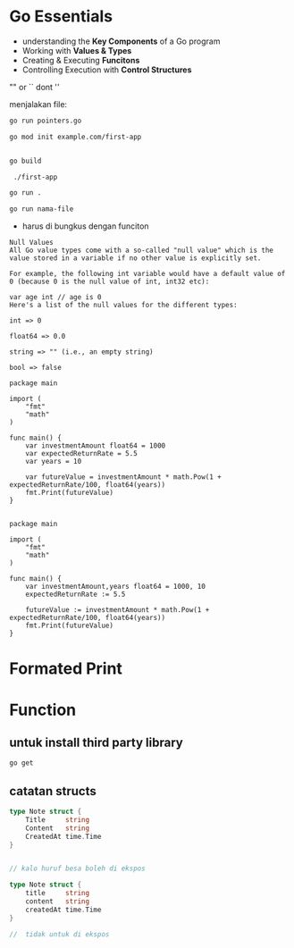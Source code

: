 # Go Essentials

- understanding the **Key Components** of a Go program
- Working with **Values & Types**
- Creating & Executing **Funcitons**
- Controlling Execution with **Control Structures**

"" or `` dont ''

menjalakan file:

```sh
go run pointers.go
```

```sh
go mod init example.com/first-app


go build

 ./first-app

```

```sh
go run .

go run nama-file

```

- harus di bungkus dengan funciton

```
Null Values
All Go value types come with a so-called "null value" which is the value stored in a variable if no other value is explicitly set.

For example, the following int variable would have a default value of 0 (because 0 is the null value of int, int32 etc):

var age int // age is 0
Here's a list of the null values for the different types:

int => 0

float64 => 0.0

string => "" (i.e., an empty string)

bool => false
```

```
package main

import (
	"fmt"
	"math"
)

func main() {
	var investmentAmount float64 = 1000
	var expectedReturnRate = 5.5
	var years = 10

	var futureValue = investmentAmount * math.Pow(1 + expectedReturnRate/100, float64(years))
	fmt.Print(futureValue)
}


```

```
package main

import (
	"fmt"
	"math"
)

func main() {
	var investmentAmount,years float64 = 1000, 10
	expectedReturnRate := 5.5

	futureValue := investmentAmount * math.Pow(1 + expectedReturnRate/100, float64(years))
	fmt.Print(futureValue)
}

```

# Formated Print

# Function

## untuk install third party library

```sh
go get

```

## catatan structs

```go
type Note struct {
	Title     string
	Content   string
	CreatedAt time.Time
}


// kalo huruf besa boleh di ekspos

type Note struct {
	title     string
	content   string
	createdAt time.Time
}

//  tidak untuk di ekspos

```
